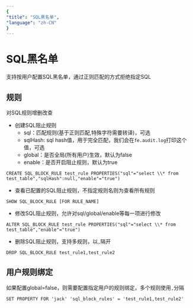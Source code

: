```yaml
---
{
"title": "SQL黑名单",
"language": "zh-CN"
}
---
```


<!-- 
Licensed to the Apache Software Foundation (ASF) under one
or more contributor license agreements.  See the NOTICE file
distributed with this work for additional information
regarding copyright ownership.  The ASF licenses this file
to you under the Apache License, Version 2.0 (the
"License"); you may not use this file except in compliance
with the License.  You may obtain a copy of the License at

  http://www.apache.org/licenses/LICENSE-2.0

Unless required by applicable law or agreed to in writing,
software distributed under the License is distributed on an
"AS IS" BASIS, WITHOUT WARRANTIES OR CONDITIONS OF ANY
KIND, either express or implied.  See the License for the
specific language governing permissions and limitations
under the License.
-->

# SQL黑名单

支持按用户配置SQL黑名单，通过正则匹配的方式拒绝指定SQL

## 规则

对SQL规则增删改查
- 创建SQL阻止规则
    - sql：匹配规则(基于正则匹配,特殊字符需要转译)，可选
    - sqlHash: sql hash值，用于完全匹配，我们会在`fe.audit.log`打印这个值，可选
    - global：是否全局(所有用户)生效，默认为false  
    - enable：是否开启阻止规则，默认为true
```
CREATE SQL_BLOCK_RULE test_rule PROPERTIES("sql"="select \\* from test_table","sqlHash":null,"enable"="true")
```
- 查看已配置的SQL阻止规则，不指定规则名则为查看所有规则
```
SHOW SQL_BLOCK_RULE [FOR RULE_NAME]
```
- 修改SQL阻止规则，允许对sql/global/enable等每一项进行修改
```
ALTER SQL_BLOCK_RULE test_rule PROPERTIES("sql"="select \\* from test_table","enable"="true")
```
- 删除SQL阻止规则，支持多规则，以`,`隔开
```
DROP SQL_BLOCK_RULE test_rule1,test_rule2
```

## 用户规则绑定
如果配置global=false，则需要配置指定用户的规则绑定，多个规则使用`,`分隔
```
SET PROPERTY FOR 'jack' 'sql_block_rules' = 'test_rule1,test_rule2'
```